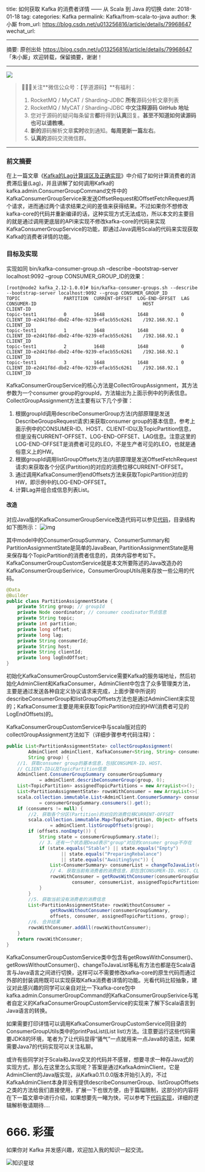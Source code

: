 title: 如何获取 Kafka 的消费者详情 —— 从 Scala 到 Java 的切换
date: 2018-01-18
tag: 
categories: Kafka
permalink: Kafka/from-scala-to-java
author: 朱小厮
from_url: https://blog.csdn.net/u013256816/article/details/79968647
wechat_url: 

-------

摘要: 原创出处 https://blog.csdn.net/u013256816/article/details/79968647 「朱小厮」欢迎转载，保留摘要，谢谢！


-------

![](http://www.iocoder.cn/images/common/wechat_mp_2017_07_31.jpg)

> 🙂🙂🙂关注**微信公众号：【芋道源码】**有福利：
> 1. RocketMQ / MyCAT / Sharding-JDBC **所有**源码分析文章列表
> 2. RocketMQ / MyCAT / Sharding-JDBC **中文注释源码 GitHub 地址**
> 3. 您对于源码的疑问每条留言**都**将得到**认真**回复。**甚至不知道如何读源码也可以请教噢**。
> 4. **新的**源码解析文章**实时**收到通知。**每周更新一篇左右**。
> 5. **认真的**源码交流微信群。

-------

### 前文摘要

在上一篇文章《[Kafka的Lag计算误区及正确实现](https://blog.csdn.net/u013256816/article/details/79955578)》中介绍了如何计算消费者的消费滞后量(Lag)，并且讲解了如何调用Kafka的kafka.admin.ConsumerGroupCommand文件中的KafkaConsumerGroupService来发送OffsetRequest和OffsetFetchRequest两个请求，进而通过两个请求结果之间的差值来获得结果。不过如果你不想修改kafka-core的代码并重新编译的话，这种实现方式无法成功，所以本文的主要目的就是通过调用更底层的API来实现不修改kafka-core的代码来实现KafkaConsumerGroupService的功能，即通过Java调用Scala的代码来实现获取Kafka的消费者详情的功能。

### 目标及实现

实现如同 bin/kafka-consumer-group.sh –describe –bootstrap-server localhost:9092 –group CONSUMER_GROUP_ID的效果：

```shell
[root@node2 kafka_2.12-1.0.0]# bin/kafka-consumer-groups.sh --describe --bootstrap-server localhost:9092 --group CONSUMER_GROUP_ID
TOPIC                PARTITION  CURRENT-OFFSET  LOG-END-OFFSET  LAG        CONSUMER-ID                                       HOST                   CLIENT-ID
topic-test1          0          1648            1648            0          CLIENT_ID-e2d41f8d-dbd2-4f0e-9239-efacb55c6261    /192.168.92.1          CLIENT_ID
topic-test1          1          1648            1648            0          CLIENT_ID-e2d41f8d-dbd2-4f0e-9239-efacb55c6261    /192.168.92.1          CLIENT_ID
topic-test1          2          1648            1648            0          CLIENT_ID-e2d41f8d-dbd2-4f0e-9239-efacb55c6261    /192.168.92.1          CLIENT_ID
topic-test1          3          1648            1648            0          CLIENT_ID-e2d41f8d-dbd2-4f0e-9239-efacb55c6261    /192.168.92.1          CLIENT_ID
```

KafkaConsumerGroupService的核心方法是CollectGroupAssignment，其方法参数为一个consumer group的groupId，方法输出为上面示例中的列表信息。CollectGroupAssignment方法主要有以下几个步骤：

1. 根据groupId调用describeConsumerGroup方法(内部原理是发送DescribeGroupsRequest请求)来获取consumer group的基本信息，参考上面示例中的CONSUMER-ID、HOST、CLIENT-ID以及TopicPartition信息，但是没有CURRENT-OFFSET、LOG-END-OFFSET、LAG信息。注意这里的LOG-END-OFFSET是消费者可见的LEO，不是生产者可见的LEO，也就是通俗意义上的HW。
2. 根据groupId调用listGroupOffsets方法(内部原理是发送OffsetFetchRequest请求)来获取各个分区(Partition)的对应的消费位移CURRENT-OFFSET。
3. 通过调用KafkaConsumer的endOffsets方法来获取TopicPartition对应的HW，即示例中的LOG-END-OFFSET。
4. 计算Lag并组合成信息列表List<PartitionAssignmentState>。

#### 改造

对应Java版的KafkaConsumerGroupService改造代码可以参见[代码](https://github.com/hiddenzzh/kafka/blob/master/src/main/java/com/hidden/custom/kafka/admin/KafkaConsumerGroupCustomService.java)，目录结构如下图所示：
![img](http://static.iocoder.cn/csdn/20180416234711534?watermark/2/text/aHR0cHM6Ly9ibG9nLmNzZG4ubmV0L3UwMTMyNTY4MTY=/font/5a6L5L2T/fontsize/400/fill/I0JBQkFCMA==/dissolve/70)

其中model中的ConsumerGroupSummary、ConsumerSummary和PartitionAssignmentState是简单的JavaBean, PartitionAssignmentState是用来保存每个TopicPartition的消费者信息的，具体内容参考如下。KafkaConsumerGroupCustomService就是本文所要陈述的Java改造办的KafkaConsumerGroupSerivice，ConsumerGroupUtils用来存放一些公用的代码。

```java
@Data
@Builder
public class PartitionAssignmentState {
    private String group; // groupId
    private Node coordinator; // consumer coodinator节点信息
    private String topic;
    private int partition;
    private long offset;
    private long lag;
    private String consumerId;
    private String host;
    private String clientId;
    private long logEndOffset;
}
```

初始化KafkaConsumerGroupCustomService需要Kafka的服务端地址，然后初始化AdminClient和KafkaConsumer，AdminClient中包含了众多管理类方法，主要是通过发送各种自定义协议请求来完成，上面步骤中所说的describeConsumerGroup和listGroupOffsets方法也是通过AdminClient来实现的；KafkaConsumer主要是用来获取TopicPartition对应的HW(消费者可见的LogEndOffsets)的。

KafkaConsumerGroupCustomService中与scala版对应的collectGroupAssignment方法如下（详细步骤参考代码注释）：

```java
public List<PartitionAssignmentState> collectGroupAssignment(
        AdminClient adminClient, KafkaConsumer<String, String> consumer,
        String group) {
    //1. 获取consumer group的基本信息，包括CONSUMER-ID、HOST、
    // CLIENT-ID以及TopicPartition信息
    AdminClient.ConsumerGroupSummary consumerGroupSummary
            = adminClient.describeConsumerGroup(group, 0);
    List<TopicPartition> assignedTopicPartitions = new ArrayList<>();
    List<PartitionAssignmentState> rowsWithConsumer = new ArrayList<>();
    scala.collection.immutable.List<AdminClient.ConsumerSummary> consumers
            = consumerGroupSummary.consumers().get();
    if (consumers != null) {
        //2. 获取各个分区(Partition)的对应的消费位移CURRENT-OFFSET
        scala.collection.immutable.Map<TopicPartition, Object> offsets
                = adminClient.listGroupOffsets(group);
        if (offsets.nonEmpty()) {
            String state = consumerGroupSummary.state();
            // 3. 还有一个状态是Dead表示"group"对应的consumer group不存在
            if (state.equals("Stable") || state.equals("Empty")
                    || state.equals("PreparingRebalance")
                    || state.equals("AwaitingSync")) {
                List<ConsumerSummary> consumerList = changeToJavaList(consumers);
                // 4. 获取当前有消费者的消费信息，即包含CONSUMER-ID、HOST、CLIENT-ID
                rowsWithConsumer = getRowsWithConsumer(consumerGroupSummary, offsets,
                        consumer, consumerList, assignedTopicPartitions, group);
            }
        }
        //5. 获取当前没有消费者的消费信息
        List<PartitionAssignmentState> rowsWithoutConsumer =
                getRowsWithoutConsumer(consumerGroupSummary,
                offsets, consumer, assignedTopicPartitions, group);
        //6. 合并结果
        rowsWithConsumer.addAll(rowsWithoutConsumer);
    }
    return rowsWithConsumer;
}
```

KafkaConsumerGroupCustomService类中包含有getRowsWithConsumer()、getRowsWithoutConsumer()、changeToJavaList等私有方法也都是在Scala语言与Java语言之间进行切换，这样可以不需要修改kafka-core的原生代码而通过外部的封装调用既可以实现获取Kafka消费者详情的功能。光看代码比较抽象，建议对此感兴趣的同学可以亲自对比一下kafka-core包中kafka.admin.ConsumerGroupCommand的KafkaConsumerGroupSerivice与笔者自定义的KafkaConsumerGroupCustomService的实现来了解下Scala语言到Java语言的转换。

如果需要打印详情可以调用KafkaConsumerGroupCustomService同目录的ConsumerGroupUtils类中的printPasList(List list)方法。注意要运行这些代码需要JDK8的环境，笔者为了让代码显得“骚气”一点就用来一点Java8的语法，如果需要Java7的代码实现可以关注私聊。

或许有些同学对于Scala和Java交叉的代码并不感冒，想要寻求一种存Java式的实现方式，那么在这里怎么实现呢？答案是通过KafkaAdminClient，它是AdminClient的Java版实现，从Kafka0.11.0.0版本开始引入的，不过KafkaAdminClient本身并没有提供describeConsumerGroup、listGroupOffsets之类的方法给我们直接使用，扩展一下也很方便，由于篇幅限制，这部分的内容将在下一篇文章中进行介绍，如果想要先一睹为快，可以参考下[代码实现](https://github.com/hiddenzzh/kafka/blob/master/src/main/java/org/apache/kafka/clients/admin/app/KafkaConsumerGroupService.java)，详细的逻辑解析敬请期待….

# 666. 彩蛋

如果你对 Kafka 并发感兴趣，欢迎加入我的知识一起交流。

![知识星球](http://www.iocoder.cn/images/Architecture/2017_12_29/01.png)